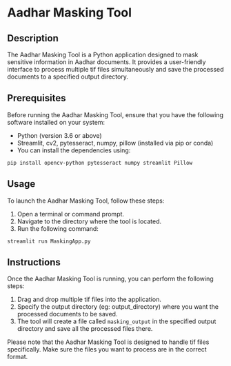 # Aadhar Masking Tool

## Description
The Aadhar Masking Tool is a Python application designed to mask sensitive information in Aadhar documents. It provides a user-friendly interface to process multiple tif files simultaneously and save the processed documents to a specified output directory.

## Prerequisites
Before running the Aadhar Masking Tool, ensure that you have the following software installed on your system:
- Python (version 3.6 or above)
- Streamlit, cv2, pytesseract, numpy, pillow (installed via pip or conda)
- You can install the dependencies using:

```
pip install opencv-python pytesseract numpy streamlit Pillow
```

## Usage
To launch the Aadhar Masking Tool, follow these steps:

1. Open a terminal or command prompt.
2. Navigate to the directory where the tool is located.
3. Run the following command:

```
streamlit run MaskingApp.py
```

## Instructions
Once the Aadhar Masking Tool is running, you can perform the following steps:

1. Drag and drop multiple tif files into the application.
2. Specify the output directory (eg: output_directory) where you want the processed documents to be saved.
3. The tool will create a file called `masking_output` in the specified output directory and save all the processed files there.

Please note that the Aadhar Masking Tool is designed to handle tif files specifically. Make sure the files you want to process are in the correct format.